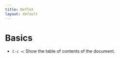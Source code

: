 ```yaml
---
title: RefTeX
layout: default
---
```


# Basics

- `C-c =`: Show the table of contents of the document.

